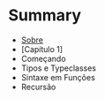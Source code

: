 # Summary

* [Sobre](README.md)
* [Capítulo 1]
* Começando
* Tipos e Typeclasses
* Sintaxe em Funções
* Recursão

